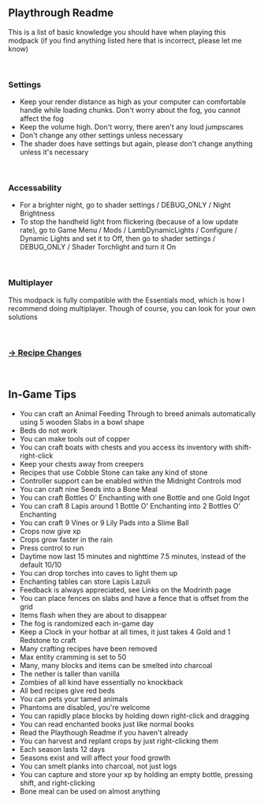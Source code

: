 ## Playthrough Readme

This is a list of basic knowledge you should have when playing this modpack (if you find anything listed here that is incorrect, please let me know)

<br>

### Settings

- Keep your render distance as high as your computer can comfortable handle while loading chunks. Don't worry about the fog, you cannot affect the fog
- Keep the volume high. Don't worry, there aren't any loud jumpscares
- Don't change any other settings unless necessary
- The shader does have settings but again, please don't change anything unless it's necessary

<br>

### Accessability

- For a brighter night, go to shader settings / DEBUG_ONLY / Night Brightness
- To stop the handheld light from flickering (because of a low update rate), go to Game Menu / Mods / LambDynamicLights / Configure / Dynamic Lights and set it to Off, then go to shader settings / DEBUG_ONLY / Shader Torchlight and turn it On

<br>

### Multiplayer

This modpack is fully compatible with the Essentials mod, which is how I recommend doing multiplayer. Though of course, you can look for your own solutions

<br>

### [-> Recipe Changes](Recipe_Changes.md)

<br>

## In-Game Tips

- You can craft an Animal Feeding Through to breed animals automatically using 5 wooden Slabs in a bowl shape
- Beds do not work
- You can make tools out of copper
- You can craft boats with chests and you access its inventory with shift-right-click
- Keep your chests away from creepers
- Recipes that use Cobble Stone can take any kind of stone
- Controller support can be enabled within the Midnight Controls mod
- You can craft nine Seeds into a Bone Meal
- You can craft Bottles O' Enchanting with one Bottle and one Gold Ingot
- You can craft 8 Lapis around 1 Bottle O' Enchanting into 2 Bottles O' Enchanting
- You can craft 9 Vines or 9 Lily Pads into a Slime Ball
- Crops now give xp
- Crops grow faster in the rain
- Press control to run
- Daytime now last 15 minutes and nighttime 7.5 minutes, instead of the default 10/10
- You can drop torches into caves to light them up
- Enchanting tables can store Lapis Lazuli
- Feedback is always appreciated, see Links on the Modrinth page
- You can place fences on slabs and have a fence that is offset from the grid
- Items flash when they are about to disappear
- The fog is randomized each in-game day
- Keep a Clock in your hotbar at all times, it just takes 4 Gold and 1 Redstone to craft
- Many crafting recipes have been removed
- Max entity cramming is set to 50
- Many, many blocks and items can be smelted into charcoal
- The nether is taller than vanilla
- Zombies of all kind have essentially no knockback
- All bed recipes give red beds
- You can pets your tamed animals
- Phantoms are disabled, you're welcome
- You can rapidly place blocks by holding down right-click and dragging
- You can read enchanted books just like normal books
- Read the Playthough Readme if you haven't already
- You can harvest and replant crops by just right-clicking them
- Each season lasts 12 days
- Seasons exist and will affect your food growth
- You can smelt planks into charcoal, not just logs
- You can capture and store your xp by holding an empty bottle, pressing shift, and right-clicking
- Bone meal can be used on almost anything
